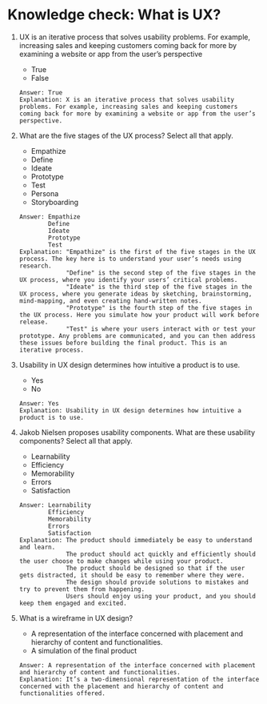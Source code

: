 # Knowledge check: What is UX?

1. UX is an iterative process that solves usability problems. For example, increasing sales and keeping customers coming back for more by examining a website or app from the user’s perspective
    - True
    - False
    ```
    Answer: True
    Explanation: X is an iterative process that solves usability problems. For example, increasing sales and keeping customers coming back for more by examining a website or app from the user’s perspective.
    ```

2. What are the five stages of the UX process? Select all that apply.
    - Empathize
    - Define
    - Ideate
    - Prototype
    - Test
    - Persona
    - Storyboarding
    ```
    Answer: Empathize
            Define
            Ideate
            Prototype
            Test
    Explanation: "Empathize" is the first of the five stages in the UX process. The key here is to understand your user’s needs using research.
                 "Define" is the second step of the five stages in the UX process, where you identify your users’ critical problems.
                 "Ideate" is the third step of the five stages in the UX process, where you generate ideas by sketching, brainstorming, mind-mapping, and even creating hand-written notes.
                 "Prototype" is the fourth step of the five stages in the UX process. Here you simulate how your product will work before release.
                 "Test" is where your users interact with or test your prototype. Any problems are communicated, and you can then address these issues before building the final product. This is an iterative process.
    ```

3. Usability in UX design determines how intuitive a product is to use.
    - Yes
    - No
    ```
    Answer: Yes
    Explanation: Usability in UX design determines how intuitive a product is to use.
    ```

4. Jakob Nielsen proposes usability components. What are these usability components? Select all that apply.
    - Learnability
    - Efficiency
    - Memorability
    - Errors
    - Satisfaction
    ```
    Answer: Learnability
            Efficiency
            Memorability
            Errors
            Satisfaction
    Explanation: The product should immediately be easy to understand and learn.
                 The product should act quickly and efficiently should the user choose to make changes while using your product. 
                 The product should be designed so that if the user gets distracted, it should be easy to remember where they were.
                 The design should provide solutions to mistakes and try to prevent them from happening. 
                 Users should enjoy using your product, and you should keep them engaged and excited.
    ```

5. What is a wireframe in UX design? 
    - A representation of the interface concerned with placement and hierarchy of content and functionalities.
    - A simulation of the final product
    ```
    Answer: A representation of the interface concerned with placement and hierarchy of content and functionalities.
    Explanation: It’s a two-dimensional representation of the interface concerned with the placement and hierarchy of content and functionalities offered.
    ```
